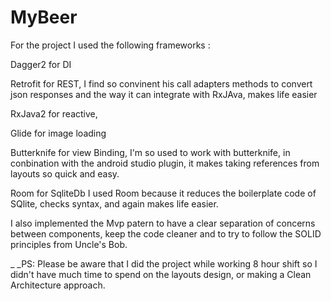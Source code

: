 # MyBeer

For the project I used the following frameworks : 

Dagger2 for DI

Retrofit for REST, I find so convinent his call adapters methods to convert json responses and the way it can integrate with RxJAva, makes life easier

RxJava2 for reactive,

Glide for image loading

Butterknife for view Binding, I'm so used to work with butterknife, in conbination with the android studio plugin, it makes taking references from layouts so quick and easy.

Room for SqliteDb I used Room because it reduces the boilerplate code of SQlite, checks syntax, and again makes life easier.

I also implemented the Mvp patern to have a clear separation of concerns between components, keep the code cleaner and to try to follow the SOLID principles from Uncle's Bob.


_ _PS: Please be aware that I did the project while working 8 hour shift so I didn't have much time to spend on the layouts design, or making a Clean Architecture approach.  
